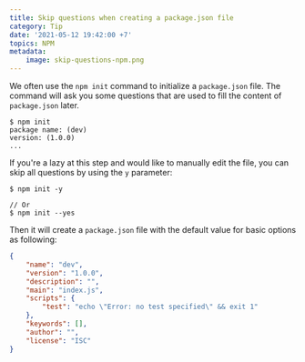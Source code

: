 ```yaml
---
title: Skip questions when creating a package.json file
category: Tip
date: '2021-05-12 19:42:00 +7'
topics: NPM
metadata:
    image: skip-questions-npm.png
---
```


We often use the `npm init` command to initialize a `package.json` file. The command will ask you some questions that are used to fill the content of `package.json` later.

```shell
$ npm init
package name: (dev)
version: (1.0.0)
...
```

If you're a lazy at this step and would like to manually edit the file, you can skip all questions by using the `y` parameter:

```shell
$ npm init -y

// Or
$ npm init --yes
```

Then it will create a `package.json` file with the default value for basic options as following:

```json
{
    "name": "dev",
    "version": "1.0.0",
    "description": "",
    "main": "index.js",
    "scripts": {
        "test": "echo \"Error: no test specified\" && exit 1"
    },
    "keywords": [],
    "author": "",
    "license": "ISC"
}
```
